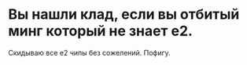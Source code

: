 # Вы нашли клад, если вы отбитый минг который не знает е2. 
Скидываю все е2 чипы без сожелений. Пофигу. 
